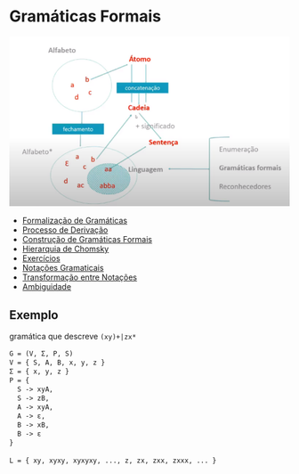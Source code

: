 # Gramáticas Formais

![Esquema](./esquema.png)

- [Formalização de Gramáticas](formalizacao-de-gramaticas)
- [Processo de Derivação](processo-de-derivacao)
- [Construção de Gramáticas Formais](construcao-de-gramaticas-formais)
- [Hierarquia de Chomsky](hierarquia-de-chomsky)
- [Exercícios](exercicios)
- [Notações Gramaticais](notacoes-gramaticais)
- [Transformação entre Notações](transformacao-entre-notacoes)
- [Ambiguidade](ambiguidade)

## Exemplo

gramática que descreve `(xy)+|zx*`

```
G = (V, Σ, P, S)
V = { S, A, B, x, y, z }
Σ = { x, y, z }
P = {
  S -> xyA,
  S -> zB,
  A -> xyA,
  A -> ε,
  B -> xB,
  B -> ε
}

L = { xy, xyxy, xyxyxy, ..., z, zx, zxx, zxxx, ... }
```
